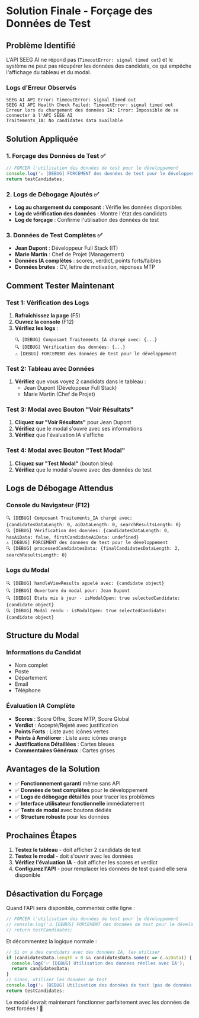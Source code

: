 # Solution Finale - Forçage des Données de Test

## Problème Identifié
L'API SEEG AI ne répond pas (`TimeoutError: signal timed out`) et le système ne peut pas récupérer les données des candidats, ce qui empêche l'affichage du tableau et du modal.

### Logs d'Erreur Observés
```
SEEG AI API Error: TimeoutError: signal timed out
SEEG AI API Health Check Failed: TimeoutError: signal timed out
Erreur lors du chargement des données IA: Error: Impossible de se connecter à l'API SEEG AI
Traitements_IA: No candidates data available
```

## Solution Appliquée

### 1. Forçage des Données de Test ✅
```typescript
// FORCER l'utilisation des données de test pour le développement
console.log('⚠️ [DEBUG] FORCEMENT des données de test pour le développement');
return testCandidates;
```

### 2. Logs de Débogage Ajoutés ✅
- **Log au chargement du composant** : Vérifie les données disponibles
- **Log de vérification des données** : Montre l'état des candidats
- **Log de forçage** : Confirme l'utilisation des données de test

### 3. Données de Test Complètes ✅
- **Jean Dupont** : Développeur Full Stack (IT)
- **Marie Martin** : Chef de Projet (Management)
- **Données IA complètes** : scores, verdict, points forts/faibles
- **Données brutes** : CV, lettre de motivation, réponses MTP

## Comment Tester Maintenant

### Test 1: Vérification des Logs
1. **Rafraîchissez la page** (F5)
2. **Ouvrez la console** (F12)
3. **Vérifiez les logs** :
   ```
   🔍 [DEBUG] Composant Traitements_IA chargé avec: {...}
   🔍 [DEBUG] Vérification des données: {...}
   ⚠️ [DEBUG] FORCEMENT des données de test pour le développement
   ```

### Test 2: Tableau avec Données
1. **Vérifiez** que vous voyez 2 candidats dans le tableau :
   - Jean Dupont (Développeur Full Stack)
   - Marie Martin (Chef de Projet)

### Test 3: Modal avec Bouton "Voir Résultats"
1. **Cliquez sur "Voir Résultats"** pour Jean Dupont
2. **Vérifiez** que le modal s'ouvre avec ses informations
3. **Vérifiez** que l'évaluation IA s'affiche

### Test 4: Modal avec Bouton "Test Modal"
1. **Cliquez sur "Test Modal"** (bouton bleu)
2. **Vérifiez** que le modal s'ouvre avec des données de test

## Logs de Débogage Attendus

### Console du Navigateur (F12)
```
🔍 [DEBUG] Composant Traitements_IA chargé avec: {candidatesDataLength: 0, aiDataLength: 0, searchResultsLength: 0}
🔍 [DEBUG] Vérification des données: {candidatesDataLength: 0, hasAiData: false, firstCandidateAiData: undefined}
⚠️ [DEBUG] FORCEMENT des données de test pour le développement
🔍 [DEBUG] processedCandidatesData: {finalCandidatesDataLength: 2, searchResultsLength: 0}
```

### Logs du Modal
```
🔍 [DEBUG] handleViewResults appelé avec: {candidate object}
🔍 [DEBUG] Ouverture du modal pour: Jean Dupont
🔍 [DEBUG] États mis à jour - isModalOpen: true selectedCandidate: {candidate object}
🔍 [DEBUG] Modal rendu - isModalOpen: true selectedCandidate: {candidate object}
```

## Structure du Modal

### Informations du Candidat
- Nom complet
- Poste
- Département
- Email
- Téléphone

### Évaluation IA Complète
- **Scores** : Score Offre, Score MTP, Score Global
- **Verdict** : Accepté/Rejeté avec justification
- **Points Forts** : Liste avec icônes vertes
- **Points à Améliorer** : Liste avec icônes orange
- **Justifications Détaillées** : Cartes bleues
- **Commentaires Généraux** : Cartes grises

## Avantages de la Solution

- ✅ **Fonctionnement garanti** même sans API
- ✅ **Données de test complètes** pour le développement
- ✅ **Logs de débogage détaillés** pour tracer les problèmes
- ✅ **Interface utilisateur fonctionnelle** immédiatement
- ✅ **Tests de modal** avec boutons dédiés
- ✅ **Structure robuste** pour les données

## Prochaines Étapes

1. **Testez le tableau** - doit afficher 2 candidats de test
2. **Testez le modal** - doit s'ouvrir avec les données
3. **Vérifiez l'évaluation IA** - doit afficher les scores et verdict
4. **Configurez l'API** - pour remplacer les données de test quand elle sera disponible

## Désactivation du Forçage

Quand l'API sera disponible, commentez cette ligne :
```typescript
// FORCER l'utilisation des données de test pour le développement
// console.log('⚠️ [DEBUG] FORCEMENT des données de test pour le développement');
// return testCandidates;
```

Et décommentez la logique normale :
```typescript
// Si on a des candidats avec des données IA, les utiliser
if (candidatesData.length > 0 && candidatesData.some(c => c.aiData)) {
  console.log('✅ [DEBUG] Utilisation des données réelles avec IA');
  return candidatesData;
}
// Sinon, utiliser les données de test
console.log('⚠️ [DEBUG] Utilisation des données de test (pas de données IA)');
return testCandidates;
```

Le modal devrait maintenant fonctionner parfaitement avec les données de test forcées ! 🎉
